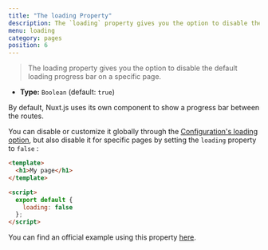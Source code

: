 ```yaml
---
title: "The loading Property"
description: The `loading` property gives you the option to disable the default loading progress bar on a specific page.
menu: loading
category: pages
position: 6
---
```


> The loading property gives you the option to disable the default loading progress bar on a specific page.

- **Type:** `Boolean` (default: `true`)

By default, Nuxt.js uses its own component to show a progress bar between the routes.

You can disable or customize it globally through the [Configuration's loading option](/api/configuration-loading), but also disable it for specific pages by setting the `loading` property to `false` :

```html
<template>
  <h1>My page</h1>
</template>

<script>
  export default {
    loading: false
  };
</script>
```

You can find an official example using this property [here](/examples/custom-page-loading).
